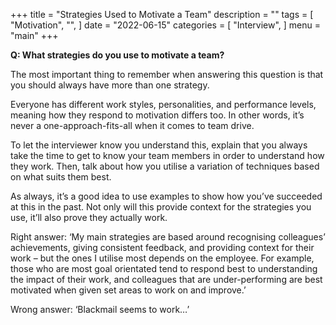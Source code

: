 +++
title = "Strategies Used to Motivate a Team"
description = ""
tags = [
    "Motivation",
    "",
]
date = "2022-06-15"
categories = [
    "Interview",
]
menu = "main"
+++

**Q: What strategies do you use to motivate a team?**  

The most important thing to remember when answering this question is that you should always have more than one strategy.  

Everyone has different work styles, personalities, and performance levels, meaning how they respond to motivation differs too. In other words, it’s never a one-approach-fits-all when it comes to team drive.

To let the interviewer know you understand this, explain that you always take the time to get to know your team members in order to understand how they work. Then, talk about how you utilise a variation of techniques based on what suits them best.

As always, it’s a good idea to use examples to show how you’ve succeeded at this in the past. Not only will this provide context for the strategies you use, it’ll also prove they actually work.

Right answer: ‘My main strategies are based around recognising colleagues’ achievements, giving consistent feedback, and providing context for their work – but the ones I utilise most depends on the employee. For example, those who are most goal orientated tend to respond best to understanding the impact of their work, and colleagues that are under-performing are best motivated when given set areas to work on and improve.’ 

Wrong answer: ‘Blackmail seems to work…’
